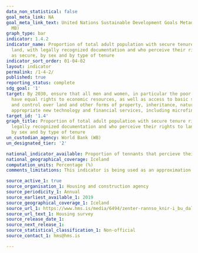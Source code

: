 ```yaml
---
data_non_statistical: false
goal_meta_link: NA
goal_meta_link_text: United Nations Sustainable Development Goals Metadata (PDF 4.0
  MB)
graph_type: bar
indicator: 1.4.2
indicator_name: Proportion of total adult population with secure tenure rights to
  land, with legally recognized documentation and who perceive their rights to land
  as secure, by sex and by type of tenure
indicator_sort_order: 01-04-02
layout: indicator
permalink: /1-4-2/
published: true
reporting_status: complete
sdg_goal: '1'
target: By 2030, ensure that all men and women, in particular the poor and the vulnerable,
  have equal rights to economic resources, as well as access to basic services, ownership
  and control over land and other forms of property, inheritance, natural resources,
  appropriate new technology and financial services, including microfinance.
target_id: '1.4'
graph_title: Proportion of total adult population with secure tenure rights to land, with
  legally recognized documentation and who perceive their rights to land as secure,
  by sex and by type of tenure
un_custodian_agency: World Bank (WB)
un_designated_tier: '2'

national_indicator_available: Proportion of tennants that percieve their rights to housing is secure.
national_geographical_coverage: Iceland
computation_units: Percentage (%)
comments_limitations: This indicator is being used as an approximation of the UN SDG Indicator. Where possible, we will work to identify or develop Icelandic data to meet the global indicator specification. This indicator has been identified in collaboration with topic experts.

source_active_1: true
source_organisation_1: Housing and construction agency
source_periodicity_1: Annual 
source_earliest_available_1: 2019
source_geographical_coverage_1: Iceland  
source_url_1: https://www.hms.is/media/6494/zenter-rannso_knir-i_bu_dala_nasjo_dur-mars-2019.pdf
source_url_text_1: Housing survey
source_release_date_1: 
source_next_release_1: 
source_statistical_classification_1: Non-official
source_contact_1: hms@hms.is

---
```

